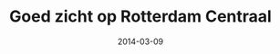---
layout: item
title: "Goed zicht op Rotterdam Centraal"
type: article
org: Vers Beton
date: 2014-03-09
slug: goed-zicht-op-rotterdam-centraal
link: https://versbeton.nl/2013/04/zonder-cafe-fout-geen-stadhuisplein/
external: true
---